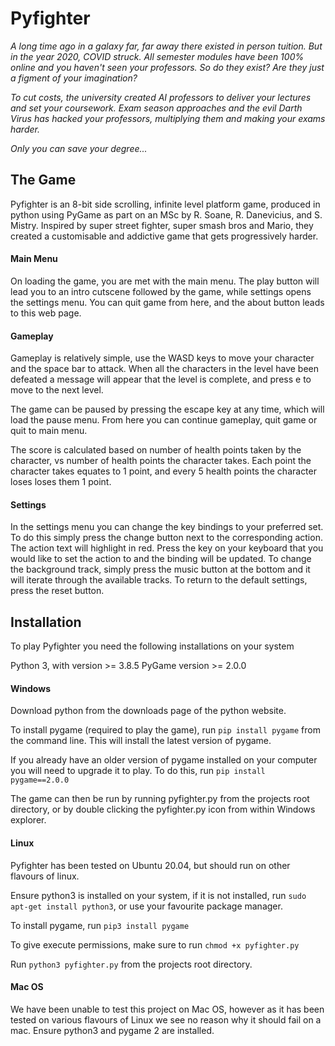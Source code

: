 
# Pyfighter

*A long time ago in a galaxy far, far away there existed in person tuition.  But in the year 2020, COVID struck.  All semester modules have been 100% online and you haven't seen your professors.  So do they exist?  Are they just a figment of your imagination?*

*To cut costs, the university created AI professors to deliver your lectures and set your coursework.  Exam season approaches and the evil Darth Virus has hacked your professors, multiplying them and making your exams harder.*

*Only you can save your degree...*

## The Game
Pyfighter is an 8-bit side scrolling, infinite level platform game, produced in python using PyGame as part on an MSc by R. Soane, R. Danevicius, and S. Mistry.  Inspired by super street fighter, super smash bros and Mario, they created a customisable and addictive game that gets progressively harder.
#### Main Menu
On loading the game, you are met with the main menu.  The play button will lead you to an intro cutscene followed by the game, while settings opens the settings menu.  You can quit game from here, and the about button leads to this web page.
#### Gameplay
Gameplay is relatively simple, use the WASD keys to move your character and the space bar to attack. When all the characters in the level have been defeated a message will appear that the level is complete, and press e to move to the next level.

The game can be paused by pressing the escape key at any time, which will load the pause menu. From here you can continue gameplay, quit game or quit to main menu.

The score is calculated based on number of health points taken by the character, vs number of health points the character takes. Each point the character takes equates to 1 point, and every 5 health points the character loses loses them 1 point.

#### Settings

In the settings menu you can change the key bindings to your preferred set.  To do this simply press the change button next to the corresponding action.  The action text will highlight in red.  Press the key on your keyboard that you would like to set the action to and the binding will be updated.  To change the background track, simply press the music button at the bottom and it will iterate through the available tracks.  To return to the default settings, press the reset button.
## Installation
To play Pyfighter you need the following installations on your system

Python 3, with version >= 3.8.5
PyGame version >= 2.0.0


#### Windows
Download python from the downloads page of the python website.

To install pygame (required to play the game), run `pip install pygame` from the command line. This will install the latest version of pygame.

If you already have an older version of pygame installed on your computer you will need to upgrade it to play.  To do this, run `pip install pygame==2.0.0`

The game can then be run by running pyfighter.py from the projects root directory, or by double clicking the pyfighter.py icon from within Windows explorer.

#### Linux
Pyfighter has been tested on Ubuntu 20.04, but should run on other flavours of linux.

Ensure python3 is installed on your system, if it is not installed, run `sudo apt-get install python3`, or use your favourite package manager.

To install pygame, run `pip3 install pygame`

To give execute permissions, make sure to run `chmod +x pyfighter.py`

Run `python3 pyfighter.py` from the projects root directory.
#### Mac OS
We have been unable to test this project on Mac OS, however as it has been tested on various flavours of Linux we see no reason why it should fail on a mac.
Ensure python3 and pygame 2 are installed.
